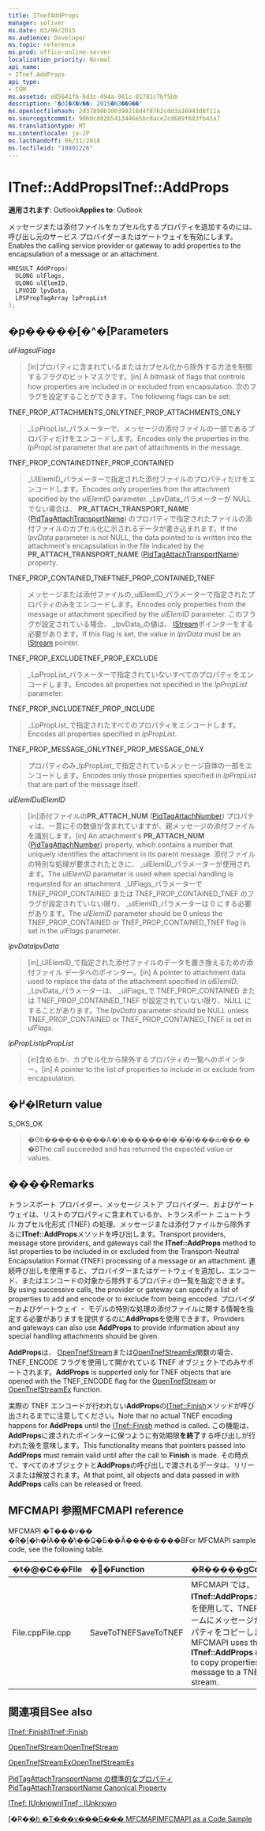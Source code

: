 ```yaml
---
title: ITnefAddProps
manager: soliver
ms.date: 03/09/2015
ms.audience: Developer
ms.topic: reference
ms.prod: office-online-server
localization_priority: Normal
api_name:
- ITnef.AddProps
api_type:
- COM
ms.assetid: e85641fb-6d3c-494a-981c-01781c7bf5bb
description: '�ŏI�X�V��: 2015�N3��9��'
ms.openlocfilehash: 2d37898b100398218d4f8762cdd3a16943d8f11a
ms.sourcegitcommit: 9d60cd82b5413446e5bc8ace2cd689f683fb41a7
ms.translationtype: MT
ms.contentlocale: ja-JP
ms.lasthandoff: 06/11/2018
ms.locfileid: "19801226"
---
```

# <a name="itnefaddprops"></a><span data-ttu-id="cef14-103">ITnef::AddProps</span><span class="sxs-lookup"><span data-stu-id="cef14-103">ITnef::AddProps</span></span>

  
  
<span data-ttu-id="cef14-104">**適用されます**: Outlook</span><span class="sxs-lookup"><span data-stu-id="cef14-104">**Applies to**: Outlook</span></span> 
  
<span data-ttu-id="cef14-105">メッセージまたは添付ファイルをカプセル化するプロパティを追加するのには、呼び出し元のサービス プロバイダーまたはゲートウェイを有効にします。</span><span class="sxs-lookup"><span data-stu-id="cef14-105">Enables the calling service provider or gateway to add properties to the encapsulation of a message or an attachment.</span></span> 
  
```cpp
HRESULT AddProps(
  ULONG ulFlags,
  ULONG ulElemID,
  LPVOID lpvData,
  LPSPropTagArray lpPropList
);
```

## <a name="parameters"></a><span data-ttu-id="cef14-106">�p�����[�^�[</span><span class="sxs-lookup"><span data-stu-id="cef14-106">Parameters</span></span>

 <span data-ttu-id="cef14-107">_ulFlags_</span><span class="sxs-lookup"><span data-stu-id="cef14-107">_ulFlags_</span></span>
  
> <span data-ttu-id="cef14-108">[in]プロパティに含まれているまたはカプセル化から除外する方法を制御するフラグのビットマスクです。</span><span class="sxs-lookup"><span data-stu-id="cef14-108">[in] A bitmask of flags that controls how properties are included in or excluded from encapsulation.</span></span> <span data-ttu-id="cef14-109">次のフラグを設定することができます。</span><span class="sxs-lookup"><span data-stu-id="cef14-109">The following flags can be set:</span></span>
    
<span data-ttu-id="cef14-110">TNEF_PROP_ATTACHMENTS_ONLY</span><span class="sxs-lookup"><span data-stu-id="cef14-110">TNEF_PROP_ATTACHMENTS_ONLY</span></span> 
  
> <span data-ttu-id="cef14-111">_LpPropList_パラメーターで、メッセージの添付ファイルの一部であるプロパティだけをエンコードします。</span><span class="sxs-lookup"><span data-stu-id="cef14-111">Encodes only the properties in the  _lpPropList_ parameter that are part of attachments in the message.</span></span> 
    
<span data-ttu-id="cef14-112">TNEF_PROP_CONTAINED</span><span class="sxs-lookup"><span data-stu-id="cef14-112">TNEF_PROP_CONTAINED</span></span> 
  
> <span data-ttu-id="cef14-113">_UlElemID_パラメーターで指定された添付ファイルのプロパティだけをエンコードします。</span><span class="sxs-lookup"><span data-stu-id="cef14-113">Encodes only properties from the attachment specified by the  _ulElemID_ parameter.</span></span> <span data-ttu-id="cef14-114">_LpvData_パラメーターが NULL でない場合は、 **PR_ATTACH_TRANSPORT_NAME** ([PidTagAttachTransportName](pidtagattachtransportname-canonical-property.md)) のプロパティで指定されたファイルの添付ファイルのカプセル化に示されるデータが書き込まれます。</span><span class="sxs-lookup"><span data-stu-id="cef14-114">If the  _lpvData_ parameter is not NULL, the data pointed to is written into the attachment's encapsulation in the file indicated by the **PR_ATTACH_TRANSPORT_NAME** ([PidTagAttachTransportName](pidtagattachtransportname-canonical-property.md)) property.</span></span>
    
<span data-ttu-id="cef14-115">TNEF_PROP_CONTAINED_TNEF</span><span class="sxs-lookup"><span data-stu-id="cef14-115">TNEF_PROP_CONTAINED_TNEF</span></span> 
  
> <span data-ttu-id="cef14-116">メッセージまたは添付ファイルの_ulElemID_パラメーターで指定されたプロパティのみをエンコードします。</span><span class="sxs-lookup"><span data-stu-id="cef14-116">Encodes only properties from the message or attachment specified by the  _ulElemID_ parameter.</span></span> <span data-ttu-id="cef14-117">このフラグが設定されている場合、 _lpvData_の値は、 [IStream](http://msdn.microsoft.com/library/stg.istream%28Office.15%29.aspx)ポインターをする必要があります。</span><span class="sxs-lookup"><span data-stu-id="cef14-117">If this flag is set, the value in  _lpvData_ must be an [IStream](http://msdn.microsoft.com/library/stg.istream%28Office.15%29.aspx) pointer.</span></span> 
    
<span data-ttu-id="cef14-118">TNEF_PROP_EXCLUDE</span><span class="sxs-lookup"><span data-stu-id="cef14-118">TNEF_PROP_EXCLUDE</span></span> 
  
> <span data-ttu-id="cef14-119">_LpPropList_パラメーターで指定されていないすべてのプロパティをエンコードします。</span><span class="sxs-lookup"><span data-stu-id="cef14-119">Encodes all properties not specified in the  _lpPropList_ parameter.</span></span> 
    
<span data-ttu-id="cef14-120">TNEF_PROP_INCLUDE</span><span class="sxs-lookup"><span data-stu-id="cef14-120">TNEF_PROP_INCLUDE</span></span> 
  
> <span data-ttu-id="cef14-121">_LpPropList_で指定されたすべてのプロパティをエンコードします。</span><span class="sxs-lookup"><span data-stu-id="cef14-121">Encodes all properties specified in  _lpPropList_.</span></span> 
    
<span data-ttu-id="cef14-122">TNEF_PROP_MESSAGE_ONLY</span><span class="sxs-lookup"><span data-stu-id="cef14-122">TNEF_PROP_MESSAGE_ONLY</span></span> 
  
> <span data-ttu-id="cef14-123">プロパティのみ_lpPropList_で指定されているメッセージ自体の一部をエンコードします。</span><span class="sxs-lookup"><span data-stu-id="cef14-123">Encodes only those properties specified in  _lpPropList_ that are part of the message itself.</span></span> 
    
 <span data-ttu-id="cef14-124">_ulElemID_</span><span class="sxs-lookup"><span data-stu-id="cef14-124">_ulElemID_</span></span>
  
> <span data-ttu-id="cef14-125">[in]添付ファイルの**PR_ATTACH_NUM** ([PidTagAttachNumber](pidtagattachnumber-canonical-property.md)) プロパティは、一意にその数値が含まれていますが、親メッセージの添付ファイルを識別します。</span><span class="sxs-lookup"><span data-stu-id="cef14-125">[in] An attachment's **PR_ATTACH_NUM** ([PidTagAttachNumber](pidtagattachnumber-canonical-property.md)) property, which contains a number that uniquely identifies the attachment in its parent message.</span></span> <span data-ttu-id="cef14-126">添付ファイルの特別な処理が要求されたときに、 _ulElemID_パラメーターが使用されます。</span><span class="sxs-lookup"><span data-stu-id="cef14-126">The  _ulElemID_ parameter is used when special handling is requested for an attachment.</span></span> <span data-ttu-id="cef14-127">_UlFlags_パラメーターで TNEF_PROP_CONTAINED または TNEF_PROP_CONTAINED_TNEF のフラグが設定されていない限り、 _ulElemID_パラメーターは 0 にする必要があります。</span><span class="sxs-lookup"><span data-stu-id="cef14-127">The  _ulElemID_ parameter should be 0 unless the TNEF_PROP_CONTAINED or TNEF_PROP_CONTAINED_TNEF flag is set in the  _ulFlags_ parameter.</span></span> 
    
 <span data-ttu-id="cef14-128">_lpvData_</span><span class="sxs-lookup"><span data-stu-id="cef14-128">_lpvData_</span></span>
  
> <span data-ttu-id="cef14-129">[in]_UlElemID_で指定された添付ファイルのデータを置き換えるための添付ファイル データへのポインター。</span><span class="sxs-lookup"><span data-stu-id="cef14-129">[in] A pointer to attachment data used to replace the data of the attachment specified in  _ulElemID_.</span></span> <span data-ttu-id="cef14-130">_LpvData_パラメーターは、 _ulFlags_で TNEF_PROP_CONTAINED または TNEF_PROP_CONTAINED_TNEF が設定されていない限り、NULL にすることがあります。</span><span class="sxs-lookup"><span data-stu-id="cef14-130">The  _lpvData_ parameter should be NULL unless TNEF_PROP_CONTAINED or TNEF_PROP_CONTAINED_TNEF is set in  _ulFlags_.</span></span>
    
 <span data-ttu-id="cef14-131">_lpPropList_</span><span class="sxs-lookup"><span data-stu-id="cef14-131">_lpPropList_</span></span>
  
> <span data-ttu-id="cef14-132">[in]含めるか、カプセル化から除外するプロパティの一覧へのポインター。</span><span class="sxs-lookup"><span data-stu-id="cef14-132">[in] A pointer to the list of properties to include in or exclude from encapsulation.</span></span>
    
## <a name="return-value"></a><span data-ttu-id="cef14-133">�߂�l</span><span class="sxs-lookup"><span data-stu-id="cef14-133">Return value</span></span>

<span data-ttu-id="cef14-134">S_OK</span><span class="sxs-lookup"><span data-stu-id="cef14-134">S_OK</span></span> 
  
> <span data-ttu-id="cef14-135">�ʘb���������A�\�������l�܂��͒l���Ԃ���܂��B</span><span class="sxs-lookup"><span data-stu-id="cef14-135">The call succeeded and has returned the expected value or values.</span></span>
    
## <a name="remarks"></a><span data-ttu-id="cef14-136">����</span><span class="sxs-lookup"><span data-stu-id="cef14-136">Remarks</span></span>

<span data-ttu-id="cef14-137">トランスポート プロバイダー、メッセージ ストア プロバイダー、およびゲートウェイは、リストのプロパティに含まれているか、トランスポート ニュートラル カプセル化形式 (TNEF) の処理、メッセージまたは添付ファイルから除外するに**ITnef::AddProps**メソッドを呼び出します。</span><span class="sxs-lookup"><span data-stu-id="cef14-137">Transport providers, message store providers, and gateways call the **ITnef::AddProps** method to list properties to be included in or excluded from the Transport-Neutral Encapsulation Format (TNEF) processing of a message or an attachment.</span></span> <span data-ttu-id="cef14-138">連続呼び出しを使用すると、プロバイダーまたはゲートウェイを追加し、エンコード、またはエンコードの対象から除外するプロパティの一覧を指定できます。</span><span class="sxs-lookup"><span data-stu-id="cef14-138">By using successive calls, the provider or gateway can specify a list of properties to add and encode or to exclude from being encoded.</span></span> <span data-ttu-id="cef14-139">プロバイダーおよびゲートウェイ ・ モデルの特別な処理の添付ファイルに関する情報を指定する必要がありますを提供するのに**AddProps**を使用できます。</span><span class="sxs-lookup"><span data-stu-id="cef14-139">Providers and gateways can also use **AddProps** to provide information about any special handling attachments should be given.</span></span> 
  
 <span data-ttu-id="cef14-140">**AddProps**は、 [OpenTnefStream](opentnefstream.md)または[OpenTnefStreamEx](opentnefstreamex.md)関数の場合、TNEF_ENCODE フラグを使用して開かれている TNEF オブジェクトでのみサポートされます。</span><span class="sxs-lookup"><span data-stu-id="cef14-140">**AddProps** is supported only for TNEF objects that are opened with the TNEF_ENCODE flag for the [OpenTnefStream](opentnefstream.md) or [OpenTnefStreamEx](opentnefstreamex.md) function.</span></span> 
  
<span data-ttu-id="cef14-141">実際の TNEF エンコードが行われない**AddProps**の[ITnef::Finish](itnef-finish.md)メソッドが呼び出されるまでに注意してください。</span><span class="sxs-lookup"><span data-stu-id="cef14-141">Note that no actual TNEF encoding happens for **AddProps** until the [ITnef::Finish](itnef-finish.md) method is called.</span></span> <span data-ttu-id="cef14-142">この機能は、 **AddProps**に渡されたポインターに保つように有効期限**を終了**する呼び出しが行われた後を意味します。</span><span class="sxs-lookup"><span data-stu-id="cef14-142">This functionality means that pointers passed into **AddProps** must remain valid until after the call to **Finish** is made.</span></span> <span data-ttu-id="cef14-143">その時点で、すべてのオブジェクトと**AddProps**の呼び出しで渡されるデータは、リリースまたは解放されます。</span><span class="sxs-lookup"><span data-stu-id="cef14-143">At that point, all objects and data passed in with **AddProps** calls can be released or freed.</span></span> 
  
## <a name="mfcmapi-reference"></a><span data-ttu-id="cef14-144">MFCMAPI 参照</span><span class="sxs-lookup"><span data-stu-id="cef14-144">MFCMAPI reference</span></span>

<span data-ttu-id="cef14-145">MFCMAPI �T���v�� �R�[�h�ł́A���̕\��Q�Ƃ��Ă��������B</span><span class="sxs-lookup"><span data-stu-id="cef14-145">For MFCMAPI sample code, see the following table.</span></span>
  
|<span data-ttu-id="cef14-146">**�t�@�C��**</span><span class="sxs-lookup"><span data-stu-id="cef14-146">**File**</span></span>|<span data-ttu-id="cef14-147">**�֐�**</span><span class="sxs-lookup"><span data-stu-id="cef14-147">**Function**</span></span>|<span data-ttu-id="cef14-148">**�R�����g**</span><span class="sxs-lookup"><span data-stu-id="cef14-148">**Comment**</span></span>|
|:-----|:-----|:-----|
|<span data-ttu-id="cef14-149">File.cpp</span><span class="sxs-lookup"><span data-stu-id="cef14-149">File.cpp</span></span>  <br/> |<span data-ttu-id="cef14-150">SaveToTNEF</span><span class="sxs-lookup"><span data-stu-id="cef14-150">SaveToTNEF</span></span>  <br/> |<span data-ttu-id="cef14-151">MFCMAPI では、 **ITnef::AddProps**メソッドを使用して、TNEF ストリームにメッセージからプロパティをコピーします。</span><span class="sxs-lookup"><span data-stu-id="cef14-151">MFCMAPI uses the **ITnef::AddProps** method to copy properties from a message to a TNEF stream.</span></span>  <br/> |
   
## <a name="see-also"></a><span data-ttu-id="cef14-152">関連項目</span><span class="sxs-lookup"><span data-stu-id="cef14-152">See also</span></span>



[<span data-ttu-id="cef14-153">ITnef::Finish</span><span class="sxs-lookup"><span data-stu-id="cef14-153">ITnef::Finish</span></span>](itnef-finish.md)
  
[<span data-ttu-id="cef14-154">OpenTnefStream</span><span class="sxs-lookup"><span data-stu-id="cef14-154">OpenTnefStream</span></span>](opentnefstream.md)
  
[<span data-ttu-id="cef14-155">OpenTnefStreamEx</span><span class="sxs-lookup"><span data-stu-id="cef14-155">OpenTnefStreamEx</span></span>](opentnefstreamex.md)
  
[<span data-ttu-id="cef14-156">PidTagAttachTransportName の標準的なプロパティ</span><span class="sxs-lookup"><span data-stu-id="cef14-156">PidTagAttachTransportName Canonical Property</span></span>](pidtagattachtransportname-canonical-property.md)
  
[<span data-ttu-id="cef14-157">ITnef: IUnknown</span><span class="sxs-lookup"><span data-stu-id="cef14-157">ITnef : IUnknown</span></span>](itnefiunknown.md)


<span data-ttu-id="cef14-158">[�R�[�h �T���v���Ƃ��� MFCMAPI](mfcmapi-as-a-code-sample.md)</span><span class="sxs-lookup"><span data-stu-id="cef14-158">[MFCMAPI as a Code Sample](mfcmapi-as-a-code-sample.md)</span></span>

